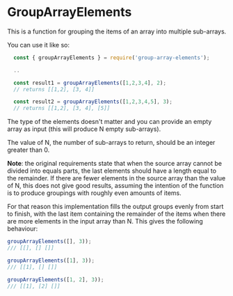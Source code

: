 # GroupArrayElements

This is a function for grouping the items of an array into multiple sub-arrays.

You can use it like so:

```javascript
  const { groupArrayElements } = require('group-array-elements');

  ..

  const result1 = groupArrayElements([1,2,3,4], 2);
  // returns [[1,2], [3, 4]]

  const result2 = groupArrayElements([1,2,3,4,5], 3);
  // returns [[1,2], [3, 4], [5]]
```

The type of the elements doesn't matter and you can provide an empty array as input (this will produce N empty sub-arrays).

The value of N, the number of sub-arrays to return, should be an integer greater than 0.


**Note**: the original requirements state that when the source array cannot be divided into equals parts, the last
elements should have a length equal to the remainder.  If there are fewer elements in the source array than the value of N, this does not give good results, assuming the intention of the function is to produce groupings with roughly even amounts of items.

For that reason this implementation fills the output groups evenly from start to finish, with the last item containing the remainder of the items when there are more elements in the input array than N.
This gives the following behaviour:
```javascript
groupArrayElements([], 3));
/// [[], [] []]

groupArrayElements([1], 3));
/// [[1], [] []]

groupArrayElements([1, 2], 3));
/// [[1], [2] []]
```
